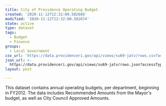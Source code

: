 ```yaml
---
title: City of Providence Operating Budget
created: '2020-11-12T12:32:00.582666'
modified: '2020-11-12T12:32:00.582674'
state: active
type: dataset
tags:
  - Budget
  - Finance
groups:
  - Local Government
csv_url: 'https://data.providenceri.gov/api/views/su69-jatv/rows.csv?accessType=DOWNLOAD'
json_url: >-
  https://data.providenceri.gov/api/views/su69-jatv/rows.json?accessType=DOWNLOAD
layout: post

---
```

This dataset contains annual operating budgets, per department, beginning in FY2012. The data includes Recommended Amounts from the Mayor's budget, as well as City Council Approved Amounts.
